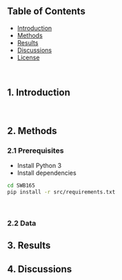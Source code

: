 ## Table of Contents
- [Introduction](#Introduction)
- [Methods](#Methods)
- [Results](#Results)
- [Discussions](#Discussions)
- [License](#license)

<br>

## 1. Introduction

 

<br>

## 2. Methods
### 2.1 Prerequisites
 * Install Python 3
 * Install dependencies 

```bash 
cd SWB165
pip install -r src/requirements.txt 
```
<br>

### 2.2 Data 



## 3. Results



## 4. Discussions


<br>



